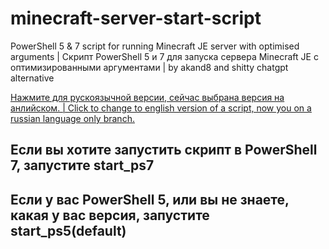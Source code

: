 # minecraft-server-start-script
PowerShell 5 &amp; 7 script for running Minecraft JE server with optimised arguments | Скрипт PowerShell 5 и 7 для запуска сервера Minecraft JE с оптимизированными аргументами | by akand8 and shitty chatgpt alternative

[Нажмите для рускоязычной версии, сейчас выбрана версия на анлийском. | Click to change to english version of a script, now you on a russian language only branch.](notaddedyet.lolololololol)

## Если вы хотите запустить скрипт в PowerShell 7, запустите start_ps7
## Если у вас PowerShell 5, или вы не знаете, какая у вас версия, запустите start_ps5(default)